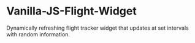 # Vanilla-JS-Flight-Widget


Dynamically refreshing flight tracker widget that updates at set intervals with random information. 
